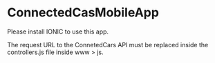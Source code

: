 # ConnectedCasMobileApp

Please install IONIC to use this app. 

The request URL to the ConnetedCars API must be replaced inside the controllers.js file inside www > js.

